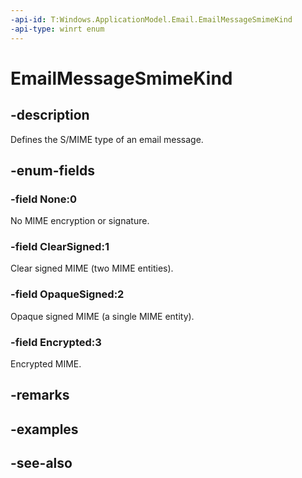 ```yaml
---
-api-id: T:Windows.ApplicationModel.Email.EmailMessageSmimeKind
-api-type: winrt enum
---
```


<!-- Enumeration syntax
public enum Windows.ApplicationModel.Email.EmailMessageSmimeKind : int
-->

# EmailMessageSmimeKind

## -description
Defines the S/MIME type of an email message.

## -enum-fields
### -field None:0
No MIME encryption or signature.

### -field ClearSigned:1
Clear signed MIME (two MIME entities).

### -field OpaqueSigned:2
Opaque signed MIME (a single MIME entity).

### -field Encrypted:3
Encrypted MIME.


## -remarks

## -examples

## -see-also